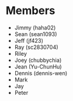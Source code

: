 # Members
- Jimmy (haha02)
- Sean (sean1093)
- Jeff (jf423)
- Ray (sc2830704)
- Riley
- Joey (chubbychia)
- Jean (Yu-ChunHu)
- Dennis (dennis-wen)
- Mark
- Jay
- Peter
